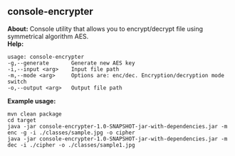 ## console-encrypter
**About:** Console utility that allows you to encrypt/decrypt file using symmetrical algorithm AES. \
**Help:**  
```
usage: console-encrypter
-g,--generate       Generate new AES key
-i,--input <arg>    Input file path
-m,--mode <arg>     Options are: enc/dec. Encryption/decryption mode switch
-o,--output <arg>   Output file path 
```
**Example usage:**
```
mvn clean package
cd target
java -jar console-encrypter-1.0-SNAPSHOT-jar-with-dependencies.jar -m enc -g -i ./classes/sample.jpg -o cipher
java -jar console-encrypter-1.0-SNAPSHOT-jar-with-dependencies.jar -m dec -i ./cipher -o ./classes/sample1.jpg
```